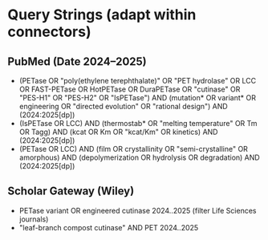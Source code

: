 # Query Strings (adapt within connectors)

## PubMed (Date 2024–2025)
- (PETase OR "poly(ethylene terephthalate)" OR "PET hydrolase" OR LCC OR FAST-PETase OR HotPETase OR DuraPETase OR "cutinase" OR "PES-H1" OR "PES-H2" OR "IsPETase") AND (mutation* OR variant* OR engineering OR "directed evolution" OR "rational design") AND (2024:2025[dp])
- (IsPETase OR LCC) AND (thermostab* OR "melting temperature" OR Tm OR Tagg) AND (kcat OR Km OR "kcat/Km" OR kinetics) AND (2024:2025[dp])
- (PETase OR LCC) AND (film OR crystallinity OR "semi-crystalline" OR amorphous) AND (depolymerization OR hydrolysis OR degradation) AND (2024:2025[dp])

## Scholar Gateway (Wiley)
- PETase variant OR engineered cutinase 2024..2025 (filter Life Sciences journals)
- "leaf-branch compost cutinase" AND PET 2024..2025

